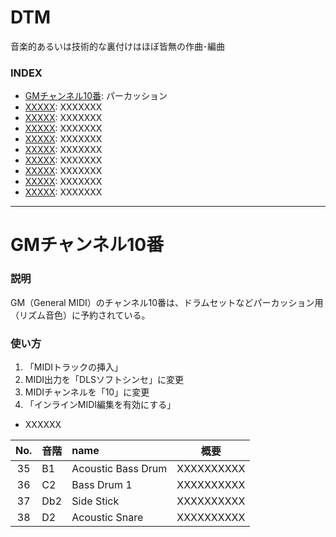 # DTM
音楽的あるいは技術的な裏付けはほぼ皆無の作曲･編曲




### <b>INDEX</b>
* [GMチャンネル10番](#GMChannel10): パーカッション
* [XXXXX](#XXXXX): XXXXXXX
* [XXXXX](#XXXXX): XXXXXXX
* [XXXXX](#XXXXX): XXXXXXX
* [XXXXX](#XXXXX): XXXXXXX
* [XXXXX](#XXXXX): XXXXXXX
* [XXXXX](#XXXXX): XXXXXXX
* [XXXXX](#XXXXX): XXXXXXX
* [XXXXX](#XXXXX): XXXXXXX
* [XXXXX](#XXXXX): XXXXXXX

***

<a name="GMChannel10"></a>
# GMチャンネル10番

### 説明
GM（General MIDI）のチャンネル10番は、ドラムセットなどパーカッション用（リズム音色）に予約されている。

### 使い方
1. 「MIDIトラックの挿入」
1. MIDI出力を「DLSソフトシンセ」に変更
1. MIDIチャンネルを「10」に変更
1. 「インラインMIDI編集を有効にする」

* XXXXXX

|No.|音階|name|概要|
|:--:|:--|:--|:--:|
|35|B1|Acoustic Bass Drum|XXXXXXXXXX|
|36|C2|Bass Drum 1|XXXXXXXXXX|
|37|Db2|Side Stick|XXXXXXXXXX|
|38|D2|Acoustic Snare|XXXXXXXXXX|